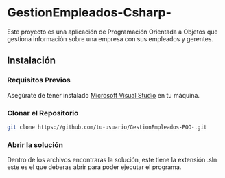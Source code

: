 # GestionEmpleados-Csharp-
Este proyecto es una aplicación de Programación Orientada a Objetos que gestiona información sobre una empresa con sus empleados y gerentes.
## Instalación
### Requisitos Previos
Asegúrate de tener instalado [Microsoft Visual Studio](https://visualstudio.microsoft.com/) en tu máquina.
### Clonar el Repositorio
```bash
git clone https://github.com/tu-usuario/GestionEmpleados-POO-.git
```
### Abrir la solución
Dentro de los archivos encontraras la solución, este tiene la extensión .sln este es el que deberas abrir para poder ejecutar el programa.

